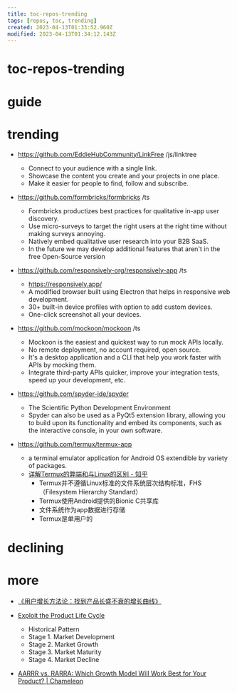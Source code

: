 ```yaml
---
title: toc-repos-trending
tags: [repos, toc, trending]
created: 2023-04-13T01:33:52.960Z
modified: 2023-04-13T01:34:12.143Z
---
```


# toc-repos-trending

# guide

# trending
- https://github.com/EddieHubCommunity/LinkFree /js/linktree
  - Connect to your audience with a single link. 
  - Showcase the content you create and your projects in one place. 
  - Make it easier for people to find, follow and subscribe.

- https://github.com/formbricks/formbricks /ts
  - Formbricks productizes best practices for qualitative in-app user discovery. 
  - Use micro-surveys to target the right users at the right time without making surveys annoying.
  - Natively embed qualitative user research into your B2B SaaS.
  - In the future we may develop additional features that aren't in the free Open-Source version

- https://github.com/responsively-org/responsively-app /ts
  - https://responsively.app/
  - A modified browser built using Electron that helps in responsive web development.
  - 30+ built-in device profiles with option to add custom devices.
  - One-click screenshot all your devices.

- https://github.com/mockoon/mockoon /ts
  - Mockoon is the easiest and quickest way to run mock APIs locally. 
  - No remote deployment, no account required, open source.
  - It's a desktop application and a CLI that help you work faster with APIs by mocking them. 
  - Integrate third-party APIs quicker, improve your integration tests, speed up your development, etc.

- https://github.com/spyder-ide/spyder
  - The Scientific Python Development Environment
  - Spyder can also be used as a PyQt5 extension library, allowing you to build upon its functionality and embed its components, such as the interactive console, in your own software.

- https://github.com/termux/termux-app
  - a terminal emulator application for Android OS extendible by variety of packages.
  - [详解Termux的弊端和与Linux的区别 - 知乎](https://zhuanlan.zhihu.com/p/586287677)
    - Termux并不遵循Linux标准的文件系统层次结构标准，FHS（Filesystem Hierarchy Standard）
    - Termux使用Android提供的Bionic C共享库
    - 文件系统作为app数据进行存储
    - Termux是单用户的
# declining

# more
- [《用户增长方法论：找到产品长盛不衰的增长曲线》](https://www.zhihu.com/tardis/zm/art/370523580?source_id=1003)

- [Exploit the Product Life Cycle](https://hbr.org/1965/11/exploit-the-product-life-cycle)
  - Historical Pattern
  - Stage 1. Market Development
  - Stage 2. Market Growth
  - Stage 3. Market Maturity
  - Stage 4. Market Decline

- [AARRR vs. RARRA: Which Growth Model Will Work Best for Your Product? | Chameleon](https://www.chameleon.io/blog/aarrr-vs-rarra)
